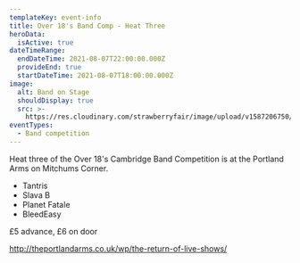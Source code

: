 ```yaml
---
templateKey: event-info
title: Over 18's Band Comp - Heat Three
heroData:
  isActive: true
dateTimeRange:
  endDateTime: 2021-08-07T22:00:00.000Z
  provideEnd: true
  startDateTime: 2021-08-07T18:00:00.000Z
image:
  alt: Band on Stage
  shouldDisplay: true
  src: >-
    https://res.cloudinary.com/strawberryfair/image/upload/v1587206750/Events/band-comp-jump_bbclzx.jpg
eventTypes:
  - Band competition
---
```

Heat three of the Over 18's Cambridge Band Competition is at the Portland Arms on Mitchums Corner. 

* Tantris
* Slava B
* Planet Fatale
* BleedEasy

£5 advance, £6 on door

<http://theportlandarms.co.uk/wp/the-return-of-live-shows/>
